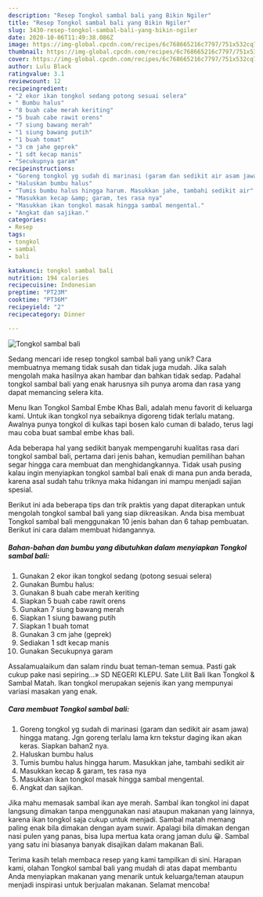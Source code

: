 ```yaml
---
description: "Resep Tongkol sambal bali yang Bikin Ngiler"
title: "Resep Tongkol sambal bali yang Bikin Ngiler"
slug: 3430-resep-tongkol-sambal-bali-yang-bikin-ngiler
date: 2020-10-06T11:49:38.086Z
image: https://img-global.cpcdn.com/recipes/6c768665216c7797/751x532cq70/tongkol-sambal-bali-foto-resep-utama.jpg
thumbnail: https://img-global.cpcdn.com/recipes/6c768665216c7797/751x532cq70/tongkol-sambal-bali-foto-resep-utama.jpg
cover: https://img-global.cpcdn.com/recipes/6c768665216c7797/751x532cq70/tongkol-sambal-bali-foto-resep-utama.jpg
author: Lulu Black
ratingvalue: 3.1
reviewcount: 12
recipeingredient:
- "2 ekor ikan tongkol sedang potong sesuai selera"
- " Bumbu halus"
- "8 buah cabe merah keriting"
- "5 buah cabe rawit orens"
- "7 siung bawang merah"
- "1 siung bawang putih"
- "1 buah tomat"
- "3 cm jahe geprek"
- "1 sdt kecap manis"
- "Secukupnya garam"
recipeinstructions:
- "Goreng tongkol yg sudah di marinasi (garam dan sedikit air asam jawa) hingga matang. Jgn goreng terlalu lama krn tekstur daging ikan akan keras. Siapkan bahan2 nya."
- "Haluskan bumbu halus"
- "Tumis bumbu halus hingga harum. Masukkan jahe, tambahi sedikit air"
- "Masukkan kecap &amp; garam, tes rasa nya"
- "Masukkan ikan tongkol masak hingga sambal mengental."
- "Angkat dan sajikan."
categories:
- Resep
tags:
- tongkol
- sambal
- bali

katakunci: tongkol sambal bali 
nutrition: 194 calories
recipecuisine: Indonesian
preptime: "PT23M"
cooktime: "PT36M"
recipeyield: "2"
recipecategory: Dinner

---
```



![Tongkol sambal bali](https://img-global.cpcdn.com/recipes/6c768665216c7797/751x532cq70/tongkol-sambal-bali-foto-resep-utama.jpg)

Sedang mencari ide resep tongkol sambal bali yang unik? Cara membuatnya memang tidak susah dan tidak juga mudah. Jika salah mengolah maka hasilnya akan hambar dan bahkan tidak sedap. Padahal tongkol sambal bali yang enak harusnya sih punya aroma dan rasa yang dapat memancing selera kita.

Menu Ikan Tongkol Sambal Embe Khas Bali, adalah menu favorit di keluarga kami. Untuk ikan tongkol nya sebaiknya digoreng tidak terlalu matang. Awalnya punya tongkol di kulkas tapi bosen kalo cuman di balado, terus lagi mau coba buat sambal embe khas bali.

Ada beberapa hal yang sedikit banyak mempengaruhi kualitas rasa dari tongkol sambal bali, pertama dari jenis bahan, kemudian pemilihan bahan segar hingga cara membuat dan menghidangkannya. Tidak usah pusing kalau ingin menyiapkan tongkol sambal bali enak di mana pun anda berada, karena asal sudah tahu triknya maka hidangan ini mampu menjadi sajian spesial.


Berikut ini ada beberapa tips dan trik praktis yang dapat diterapkan untuk mengolah tongkol sambal bali yang siap dikreasikan. Anda bisa membuat Tongkol sambal bali menggunakan 10 jenis bahan dan 6 tahap pembuatan. Berikut ini cara dalam membuat hidangannya.

<!--inarticleads1-->

##### Bahan-bahan dan bumbu yang dibutuhkan dalam menyiapkan Tongkol sambal bali:

1. Gunakan 2 ekor ikan tongkol sedang (potong sesuai selera)
1. Gunakan  Bumbu halus:
1. Gunakan 8 buah cabe merah keriting
1. Siapkan 5 buah cabe rawit orens
1. Gunakan 7 siung bawang merah
1. Siapkan 1 siung bawang putih
1. Siapkan 1 buah tomat
1. Gunakan 3 cm jahe (geprek)
1. Sediakan 1 sdt kecap manis
1. Gunakan Secukupnya garam


Assalamualaikum dan salam rindu buat teman-teman semua. Pasti gak cukup pake nasi sepiring…» SD NEGERI KLEPU. Sate Lilit Bali Ikan Tongkol &amp; Sambal Matah. Ikan tongkol merupakan sejenis ikan yang mempunyai variasi masakan yang enak. 

<!--inarticleads2-->

##### Cara membuat Tongkol sambal bali:

1. Goreng tongkol yg sudah di marinasi (garam dan sedikit air asam jawa) hingga matang. Jgn goreng terlalu lama krn tekstur daging ikan akan keras. Siapkan bahan2 nya.
1. Haluskan bumbu halus
1. Tumis bumbu halus hingga harum. Masukkan jahe, tambahi sedikit air
1. Masukkan kecap &amp; garam, tes rasa nya
1. Masukkan ikan tongkol masak hingga sambal mengental.
1. Angkat dan sajikan.


Jika mahu memasak sambal ikan aye merah. Sambal ikan tongkol ini dapat langsung dimakan tanpa menggunakan nasi ataupun makanan yang lainnya, karena ikan tongkol saja cukup untuk menjadi. Sambal matah memang paling enak bila dimakan dengan ayam suwir. Apalagi bila dimakan dengan nasi pulen yang panas, bisa lupa mertua kata orang jaman dulu 😀. Sambal yang satu ini biasanya banyak disajikan dalam makanan Bali. 

Terima kasih telah membaca resep yang kami tampilkan di sini. Harapan kami, olahan Tongkol sambal bali yang mudah di atas dapat membantu Anda menyiapkan makanan yang menarik untuk keluarga/teman ataupun menjadi inspirasi untuk berjualan makanan. Selamat mencoba!
